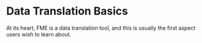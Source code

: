 # Data Translation Basics #

At its heart, FME is a data translation tool, and this is usually the first aspect  users wish to learn about.
